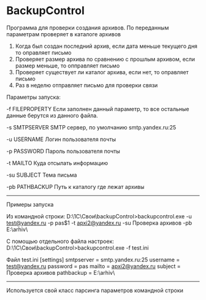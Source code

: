 # BackupControl
Программа для проверки создания архивов.
По переданным параметрам проверяет в каталоге архивов
1. Когда был создан последний архив, если дата меньше текущего дня то оправляет письмо
2. Проверяет размер архива по сравнению с прошлым архивом,  если размер меньше, то опправляет письмо
3. Проверяет существует ли каталог архива, если нет, то оправляет письмо
4. Раз в неделю отправляет письмо для проверки связи

Параметры запуска:

-f FILEPROPERTY
Если заполнен данный параметр, то все остальные данные берутся из данного файла.

-s SMTPSERVER
SMTP сервер, по умолчанию smtp.yandex.ru:25

-u USERNAME
Логин пользователя почты

-p PASSWORD
Пароль пользователя почты

-t MAILTO
Куда отсылать информацию

-su SUBJECT
Тема письма

-pb PATHBACKUP
Путь к каталогу где лежат архивы

-------------------------------  

Примеры запуска

Из командной строки:
D:\1C\Свои\backupControl>backupcontrol.exe -u test@yandex.ru -p pas$1 -t apxi2@yandex.ru -su Проверка архивов -pb E:\arhiv\

С помощью отдельного файла настроек:
D:\1C\Свои\backupControl>backupcontrol.exe -f test.ini

Файл test.ini
[settings]
smtpserver = smtp.yandex.ru:25
username = test@yandex.ru
password = pas
mailto = apxi2@yandex.ru
subject = Проверка архивов
pathbackup = E:\arhiv\

-------------------------------  

Используется свой класс парсинга параметров командной строки
